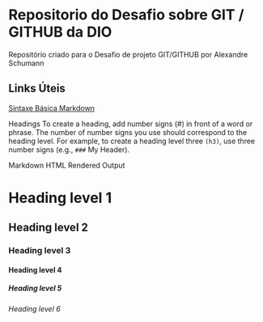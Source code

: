 # Repositorio do Desafio sobre GIT / GITHUB da DIO

Repositório criado para o Desafio de projeto GIT/GITHUB por Alexandre Schumann

## Links Úteis

[Sintaxe Básica Markdown](https://www.markdownguide.org/basic-syntax/)

Headings
To create a heading, add number signs (#) in front of a word or phrase. The number of number signs you use should correspond to the heading level. For example, to create a heading level three <code>(h3)</code>, use three number signs (e.g., <code>###</code> My Header).

Markdown	HTML	Rendered Output
  
# Heading level 1	

## Heading level 2	

### Heading level 3
  
#### Heading level 4
  
##### Heading level 5
  
###### Heading level 6
